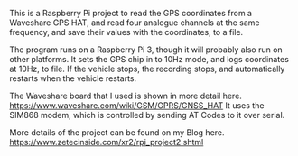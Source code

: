 This is a Raspberry Pi project to read the GPS coordinates from a Waveshare GPS HAT, and read four analogue channels at the same frequency, and save their values with the coordinates, to a file.

The program runs on a Raspberry Pi 3, though it will probably also run on other platforms.
It sets the GPS chip in to 10Hz mode, and logs coordinates at 10Hz, to file.
If the vehicle stops, the recording stops, and automatically restarts when the vehicle restarts.

The Waveshare board that I used is shown in more detail here.
https://www.waveshare.com/wiki/GSM/GPRS/GNSS_HAT
It uses the SIM868 modem, which is controlled by sending AT Codes to it over serial.

More details of the project can be found on my Blog here.
https://www.zetecinside.com/xr2/rpi_project2.shtml
